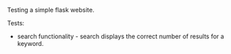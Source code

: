 Testing a simple flask website.

Tests:
- search functionality - search displays the correct number of results for a keyword.
